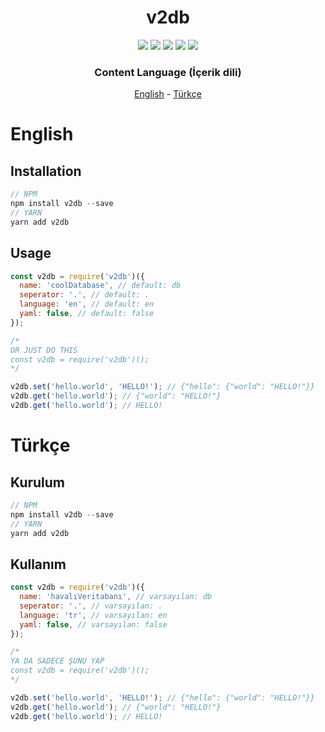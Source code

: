 <div align="center">
  <h1>v2db</h1>
  <img src="https://img.shields.io/github/stars/v30xy/v2db?style=flat-square" />
  <img src="https://img.shields.io/github/commit-activity/m/v30xy/v2db?style=flat-square" />
  <img src="https://img.shields.io/npm/v/v2db?style=flat-square" />
  <img src="https://img.shields.io/npm/dt/v2db?style=flat-square" />
  <img src="https://img.shields.io/github/license/v30xy/v2db?style=flat-square" />
  <br />
  <h3>Content Language (İçerik dili)</h3>
  <p><a href="#english">English</a> - <a href="#turkish">Türkçe</a></p>
</div>

<div id="english">
  <h1>English</h1>
  <h2>Installation</h2>

```js
// NPM
npm install v2db --save
// YARN
yarn add v2db
```

  <h2>Usage</h2>

```js
const v2db = require('v2db')({
  name: 'coolDatabase', // default: db
  seperator: '.', // default: .
  language: 'en', // default: en
  yaml: false, // default: false
});

/*
OR JUST DO THIS
const v2db = require('v2db')();
*/

v2db.set('hello.world', 'HELLO!'); // {"hello": {"world": "HELLO!"}}
v2db.get('hello.world'); // {"world": "HELLO!"}
v2db.get('hello.world'); // HELLO!
```

</div>

<div id="turkish">
  <h1>Türkçe</h1>

  <h2>Kurulum</h2>

```js
// NPM
npm install v2db --save
// YARN
yarn add v2db
```

  <h2>Kullanım</h2>

```js
const v2db = require('v2db')({
  name: 'havalıVeritabanı', // varsayılan: db
  seperator: '.', // varsayılan: .
  language: 'tr', // varsayılan: en
  yaml: false, // varsayılan: false
});

/*
YA DA SADECE ŞUNU YAP
const v2db = require('v2db')();
*/

v2db.set('hello.world', 'HELLO!'); // {"hello": {"world": "HELLO!"}}
v2db.get('hello.world'); // {"world": "HELLO!"}
v2db.get('hello.world'); // HELLO!
```

</div>
